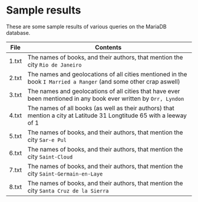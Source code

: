 # Sample results

These are some sample results of various queries on the MariaDB database.

|File|Contents|
|---|---|
|1.txt|The names of books, and their authors, that mention the city `Rio de Janeiro`|
|2.txt|The names and geolocations of all cities mentioned in the book `I Married a Ranger` (and some other crap aswell)|
|3.txt|The names and geolocations of all cities that have ever been mentioned in any book ever written by `Orr, Lyndon`|
|4.txt|The names of all books (as well as their authors) that mention a city at Latitude 31 Longtitude 65 with a leeway of 1|
|5.txt|The names of books, and their authors, that mention the city `Sar-e Pul`|
|6.txt|The names of books, and their authors, that mention the city `Saint-Cloud`|
|7.txt|The names of books, and their authors, that mention the city `Saint-Germain-en-Laye`|
|8.txt|The names of books, and their authors, that mention the city `Santa Cruz de la Sierra`|

